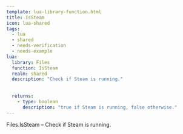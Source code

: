 ```yaml
---
template: lua-library-function.html
title: IsSteam
icon: lua-shared
tags:
  - lua
  - shared
  - needs-verification
  - needs-example
lua:
  library: Files
  function: IsSteam
  realm: shared
  description: "Check if Steam is running."
  
  
  returns:
    - type: boolean
      description: "true if Steam is running, false otherwise."
---
```


<div class="lua__search__keywords">
Files.IsSteam &#x2013; Check if Steam is running.
</div>
